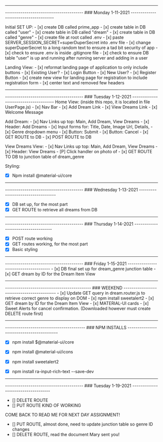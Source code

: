 ----------------------------------------------------------------------------------------------------
---------------------------------------- ### Monday 1-11-2021 --------------------------------------

Initial SET UP:
    - [x] create DB called prime_app
    - [x] create table in DB called "user"
    - [x] create table in DB called "dream"
    - [x] create table in DB called "genre"
    - [x] create file at root called .env
    - [x] paste SERVER_SESSION_SECRET=superDuperSecret into .env file
    - [x] change superDuperSecret to a long random text to ensure a tad bit security of app
    - [x] check to ensure .env is inside .gitignore file
    - [x] check to ensure DB table "user" is up and running after running server and adding in a user

Landing View:
    - [x] reformat landing page of application to only include buttons
        - [x] Existing User? 
            - [x] Login Button 
        - [x] New User?
            - [x] Register Button
    - [x] create new view for landing page for registration to include registration form
    - [x] center text and removed few headers

-----------------------------------------------------------------------------------------------------
---------------------------------------- ### Tuesday 1-12-2021 --------------------------------------
Home View: (inside this repo, it is located in file UserPage.js)
    - [x] Nav Bar 
    - [x] Add Dream Link
    - [x] View Dreams Link
    - [x] Welcome Message

Add Dream:
    - [x] Nav Links up top: Main, Add Dream, View Dreams
    - [x] Header: Add Dreams
    - [x] Input forms for: Title, Date, Image Url, Details, 
    - [x] Genre dropdown menu
    - [x] Button: Submit
    - [x] Button: Cancel
    - [x] GET ROUTE to DB
    - [x] POST ROUTE to DB

View Dreams View:
    - [x] Nav Links up top: Main, Add Dream, View Dreams
    - [x] Header: View Dreams
    - [P] Click handler on photo of 
    - [x] GET ROUTE TO DB to junction table of dream_genre  

Styling:
 - [x] Npm install @material-ui/core

----------------------------------------------------------------------------------------------------
---------------------------------------- ### Wednesday 1-13-2021 -----------------------------------

- [x] DB set up, for the most part
- [x] GET ROUTE to retrieve all dreams from DB

----------------------------------------------------------------------------------------------------
---------------------------------------- ### Thursday 1-14-2021 ------------------------------------

- [x] POST route working
- [x] GET routes working, for the most part
- [x] Basic styling

----------------------------------------------------------------------------------------------------
---------------------------------------- ### Friday 1-15-2021 --------------------------------------
    - [x] DB final set up for dream_genre junction table
    - [x] GET dream by ID for the Dream Item View 

----------------------------------------------------------------------------------------------------
-------------------------------------------- ### WEEKEND -------------------------------------------
    - [x] Update GET query in dream.router.js to retrieve correct genre to display on DOM
    - [x] npm install sweetalert2 
    - [x] GET dream by ID for the Dream Item View 
    - [x] MATERIAL-UI cards
    - [x] Sweet Alerts for cancel confirmation. (Downloaded however must create DELETE route first)

----------------------------------------------------------------------------------------------------
----------------------------------------- ### NPM INSTALLS ------------------------------------------
- [x] npm install $@material-ui/core
- [x] npm install @material-ui/icons
- [x] npm install sweetalert2
- [x] npm install ra-input-rich-text --save-dev




----------------------------------------------------------------------------------------------------
---------------------------------------- ### Tuesday 1-19-2021 ------------------------------------
- [] DELETE ROUTE 
- [] PUT ROUTE KIND OF WORKING




<!-- SUPER IMPORT TO READ ON WEDNESDAY -->
COME BACK TO READ ME FOR NEXT DAY ASSIGNMENT!
- [] PUT ROUTE, almost done, need to update junction table so genre ID changes
- [] DELETE ROUTE, read the document Mary sent you!
